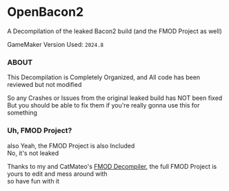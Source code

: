 # OpenBacon2
A Decompilation of the leaked Bacon2 build (and the FMOD Project as well)

GameMaker Version Used: ```2024.8```

### ABOUT
This Decompilation is Completely Organized, and All code has been reviewed but not modified

So any Crashes or Issues from the original leaked build has NOT been fixed
<br>
But you should be able to fix them if you're really gonna use this for something

### Uh, FMOD Project?
also Yeah, the FMOD Project is also Included
<br>
No, it's not leaked

Thanks to my and CatMateo's [FMOD Decompiler](https://github.com/stuttermess/FMOD-Decompiler/), the full FMOD Project is yours to edit and mess around with
<br>
so have fun with it

